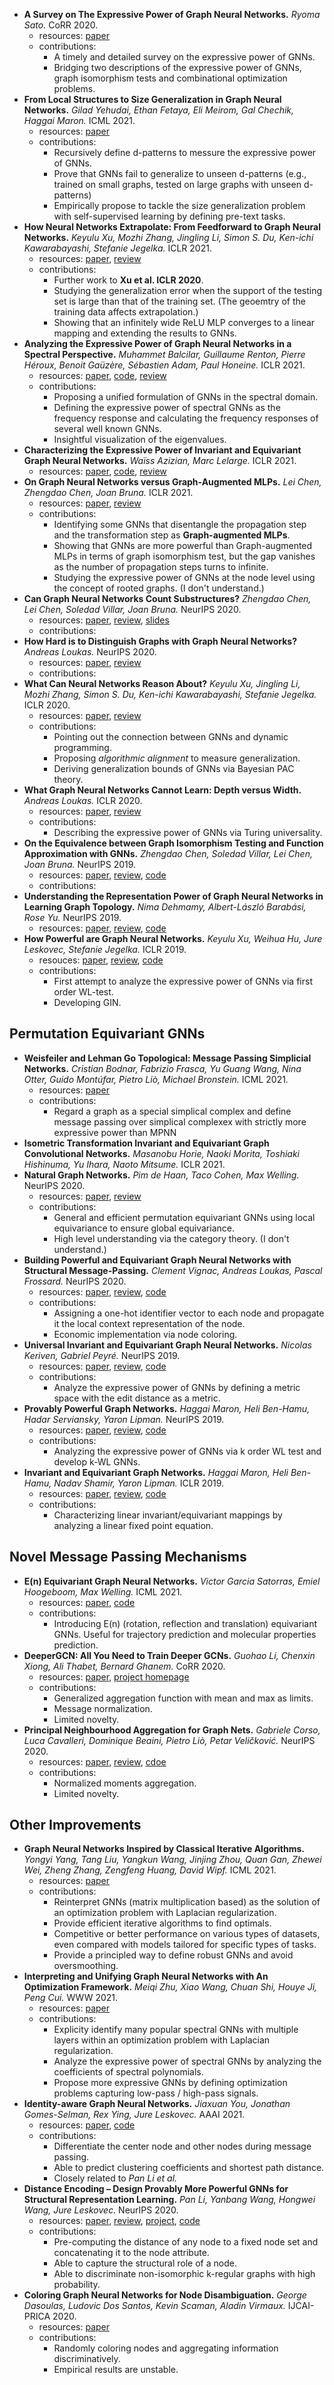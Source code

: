 - **A Survey on The Expressive Power of Graph Neural Networks.** *Ryoma Sato.* CoRR 2020.
  - resources: [paper](https://arxiv.org/pdf/2003.04078v4)
  - contributions:
    - A timely and detailed survey on the expressive power of GNNs.
    - Bridging two descriptions of the expressive power of GNNs, graph isomorphism tests and combinational optimization problems.
- **From Local Structures to Size Generalization in Graph Neural Networks.** *Gilad Yehudai, Ethan Fetaya, Eli Meirom, Gal Chechik, Haggai Maron.* ICML 2021.
  - resources: [paper](https://arxiv.org/pdf/2010.08853v2)
  - contributions:
    - Recursively define d-patterns to messure the expressive power of GNNs.
    - Prove that GNNs fail to generalize to unseen d-patterns (e.g., trained on small graphs, tested on large graphs with unseen d-patterns)
    - Empirically propose to tackle the size generalization problem with self-supervised learning by defining pre-text tasks.
- **How Neural Networks Extrapolate: From Feedforward to Graph Neural Networks.** *Keyulu Xu, Mozhi Zhang, Jingling Li, Simon S. Du, Ken-ichi Kawarabayashi, Stefanie Jegelka.* ICLR 2021.
  - resources: [paper](https://openreview.net/pdf?id=UH-cmocLJC), [review](https://openreview.net/forum?id=UH-cmocLJC)
  - contributions:
    - Further work to **Xu et al. ICLR 2020**.
    - Studying the generalization error when the support of the testing set is large than that of the training set. (The geoemtry of the training data affects extrapolation.)
    - Showing that an infinitely wide ReLU MLP converges to a linear mapping and extending the results to GNNs.
- **Analyzing the Expressive Power of Graph Neural Networks in a Spectral Perspective.** *Muhammet Balcilar, Guillaume Renton, Pierre Héroux, Benoit Gaüzère, Sébastien Adam, Paul Honeine.* ICLR 2021.
  - resources: [paper](https://openreview.net/pdf?id=-qh0M9XWxnv), [code](https://github.com/balcilar/gnn-spectral-expressive-power), [review](https://openreview.net/forum?id=-qh0M9XWxnv)
  - contributions:
    - Proposing a unified formulation of GNNs in the spectral domain.
    - Defining the expressive power of spectral GNNs as the frequency response and calculating the frequency responses of several well known GNNs.
    - Insightful visualization of the eigenvalues.
- **Characterizing the Expressive Power of Invariant and Equivariant Graph Neural Networks.** *Waïss Azizian, Marc Lelarge.* ICLR 2021.
  - resources: [paper](https://openreview.net/pdf?id=lxHgXYN4bwl), [code](https://github.com/mlelarge/graph_neural_net), [review](https://openreview.net/forum?id=lxHgXYN4bwl)
- **On Graph Neural Networks versus Graph-Augmented MLPs.** *Lei Chen, Zhengdao Chen, Joan Bruna.* ICLR 2021.
  - resources: [paper](https://openreview.net/pdf?id=tiqI7w64JG2), [review](https://openreview.net/forum?id=tiqI7w64JG2)
  - contributions:
    - Identifying some GNNs that disentangle the propagation step and the transformation step as **Graph-augmented MLPs**.
    - Showing that GNNs are more powerful than Graph-augmented MLPs in terms of graph isomorphism test, but the gap vanishes as the number of propagation steps turns to infinite.
    - Studying the expressive power of GNNs at the node level using the concept of rooted graphs. (I don't understand.)
- **Can Graph Neural Networks Count Substructures?** *Zhengdao Chen, Lei Chen, Soledad Villar, Joan Bruna.* NeurIPS 2020.
  - resources: [paper](https://proceedings.neurips.cc/paper/2020/file/75877cb75154206c4e65e76b88a12712-Paper.pdf), [review](https://proceedings.neurips.cc/paper/2020/file/75877cb75154206c4e65e76b88a12712-Review.html), [slides](https://cims.nyu.edu/~chenzh/files/GNN_substructures_short_slides.pdf)
  - contributions:
- **How Hard is to Distinguish Graphs with Graph Neural Networks?** *Andreas Loukas.* NeurIPS 2020.
  - resources: [paper](https://proceedings.neurips.cc/paper/2020/file/23685a2431acad7789c1e3d43ea1522c-Paper.pdf), [review](https://proceedings.neurips.cc/paper/2020/file/23685a2431acad7789c1e3d43ea1522c-Review.html)
  - contributions:
- **What Can Neural Networks Reason About?** *Keyulu Xu, Jingling Li, Mozhi Zhang, Simon S. Du, Ken-ichi Kawarabayashi, Stefanie Jegelka.* ICLR 2020.
  - resources: [paper](https://openreview.net/pdf?id=rJxbJeHFPS), [review](https://openreview.net/forum?id=rJxbJeHFPS)
  - contributions:
    - Pointing out the connection between GNNs and dynamic programming.
    - Proposing *algorithmic alignment* to measure generalization.
    - Deriving generalization bounds of GNNs via Bayesian PAC theory.
- **What Graph Neural Networks Cannot Learn: Depth versus Width.** *Andreas Loukas.* ICLR 2020.
  - resources: [paper](https://openreview.net/pdf?id=B1l2bp4YwS), [review](https://openreview.net/forum?id=B1l2bp4YwS)
  - contributions:
    - Describing the expressive power of GNNs via Turing universality.
- **On the Equivalence between Graph Isomorphism Testing and Function Approximation with GNNs.** *Zhengdao Chen, Soledad Villar, Lei Chen, Joan Bruna.* NeurIPS 2019.
  - resources: [paper](https://proceedings.neurips.cc/paper/2019/file/71ee911dd06428a96c143a0b135041a4-Paper.pdf), [review](https://proceedings.neurips.cc/paper/2019/file/71ee911dd06428a96c143a0b135041a4-Review.html), [code](https://github.com/leichen2018/Ring-GNN)
  - contributions:
- **Understanding the Representation Power of Graph Neural Networks in Learning Graph Topology.** *Nima Dehmamy, Albert-László Barabási, Rose Yu.* NeurIPS 2019.
  - resources: [paper](https://papers.nips.cc/paper/2019/file/73bf6c41e241e28b89d0fb9e0c82f9ce-Paper.pdf), [review](https://papers.nips.cc/paper/2019/file/73bf6c41e241e28b89d0fb9e0c82f9ce-Review.html), [code](https://github.com/nimadehmamy/Understanding-GCN)
- **How Powerful are Graph Neural Networks.** *Keyulu Xu, Weihua Hu, Jure Leskovec, Stefanie Jegelka.* ICLR 2019.
  - resouces: [paper](https://openreview.net/pdf?id=ryGs6iA5Km), [review](https://openreview.net/forum?id=ryGs6iA5Km), [code](https://github.com/weihua916/powerful-gnns)
  - contributions:
    - First attempt to analyze the expressive power of GNNs via first order WL-test.
    - Developing GIN.

## Permutation Equivariant GNNs
- **Weisfeiler and Lehman Go Topological: Message Passing Simplicial Networks.** *Cristian Bodnar, Fabrizio Frasca, Yu Guang Wang, Nina Otter, Guido Montúfar, Pietro Liò, Michael Bronstein.* ICML 2021.
  - resources: [paper](https://arxiv.org/pdf/2103.03212v1.pdf)
  - contributions:
    - Regard a graph as a special simplical complex and define message passing over simplical complexex with strictly more expressive power than MPNN
- **Isometric Transformation Invariant and Equivariant Graph Convolutional Networks.** *Masanobu Horie, Naoki Morita, Toshiaki Hishinuma, Yu Ihara, Naoto Mitsume.* ICLR 2021.
- **Natural Graph Networks.** *Pim de Haan, Taco Cohen, Max Welling.* NeurIPS 2020.
  - resources: [paper](https://proceedings.neurips.cc/paper/2020/file/2517756c5a9be6ac007fe9bb7fb92611-Paper.pdf), [review](https://proceedings.neurips.cc/paper/2020/file/2517756c5a9be6ac007fe9bb7fb92611-Review.html)
  - contributions:
    - General and efficient permutation equivariant GNNs using local equivariance to ensure global equivariance.
    - High level understanding via the category theory. (I don't understand.)
- **Building Powerful and Equivariant Graph Neural Networks with Structural Message-Passing.** *Clement Vignac, Andreas Loukas, Pascal Frossard.* NeurIPS 2020.
  - resources: [paper](https://proceedings.neurips.cc/paper/2020/file/a32d7eeaae19821fd9ce317f3ce952a7-Paper.pdf), [review](https://proceedings.neurips.cc/paper/2020/file/a32d7eeaae19821fd9ce317f3ce952a7-Review.html), [code](https://github.com/cvignac/SMP)
  - contributions:
    - Assigning a one-hot identifier vector to each node and propagate it the local context representation of the node.
    - Economic implementation via node coloring.
- **Universal Invariant and Equivariant Graph Neural Networks.** *Nicolas Keriven, Gabriel Peyré.* NeurIPS 2019.
  - resources: [paper](https://proceedings.neurips.cc/paper/2019/file/ea9268cb43f55d1d12380fb6ea5bf572-Paper.pdf), [review](https://proceedings.neurips.cc/paper/2019/file/ea9268cb43f55d1d12380fb6ea5bf572-Reviews.html), [code](https://github.com/nkeriven/univgnn)
  - contributions: 
    - Analyze the expressive power of GNNs by defining a metric space with the edit distance as a metric.
- **Provably Powerful Graph Networks.** *Haggai Maron, Heli Ben-Hamu, Hadar Serviansky, Yaron Lipman.* NeurIPS 2019.
  - resources: [paper](https://papers.nips.cc/paper/8488-provably-powerful-graph-networks), [review](https://proceedings.neurips.cc/paper/2019/file/bb04af0f7ecaee4aae62035497da1387-Reviews.html), [code](https://github.com/hadarser/ProvablyPowerfulGraphNetworks)
  - contributions: 
    - Analyzing the expressive power of GNNs via k order WL test and develop k-WL GNNs.
- **Invariant and Equivariant Graph Networks.** *Haggai Maron, Heli Ben-Hamu, Nadav Shamir, Yaron Lipman.* ICLR 2019.
  - resources: [paper](https://openreview.net/pdf?id=Syx72jC9tm), [review](https://openreview.net/forum?id=Syx72jC9tm), [code](https://github.com/Haggaim/InvariantGraphNetworks)
  - contributions: 
    - Characterizing linear invariant/equivariant mappings by analyzing a linear fixed point equation.
## Novel Message Passing Mechanisms
- **E(n) Equivariant Graph Neural Networks.** *Victor Garcia Satorras, Emiel Hoogeboom, Max Welling.* ICML 2021.
  - resources: [paper](https://arxiv.org/pdf/2102.09844v1.pdf), [code](https://github.com/lucidrains/egnn-pytorch)
  - contributions:
    - Introducing E(n) (rotation, reflection and translation) equivariant GNNs. Useful for trajectory prediction and molecular properties prediction.
- **DeeperGCN: All You Need to Train Deeper GCNs.** *Guohao Li, Chenxin Xiong, Ali Thabet, Bernard Ghanem.* CoRR 2020.
  - resources: [paper](https://arxiv.org/pdf/2006.07739.pdf), [project homepage](https://www.deepgcns.org/)
  - contributions:
    - Generalized aggregation function with mean and max as limits.
    - Message normalization.
    - Limited novelty.
- **Principal Neighbourhood Aggregation for Graph Nets.** *Gabriele Corso, Luca Cavalleri, Dominique Beaini, Pietro Liò, Petar Veličković.* NeurIPS 2020.
  - resources: [paper](https://papers.nips.cc/paper/2020/file/99cad265a1768cc2dd013f0e740300ae-Paper.pdf), [review](https://proceedings.neurips.cc/paper/2020/file/99cad265a1768cc2dd013f0e740300ae-Review.html), [cdoe](https://github.com/lukecavabarrett/pna)
  - contributions:
    - Normalized moments aggregation.
    - Limited novelty.
## Other Improvements
- **Graph Neural Networks Inspired by Classical Iterative Algorithms.** *Yongyi Yang, Tang Liu, Yangkun Wang, Jinjing Zhou, Quan Gan, Zhewei Wei, Zheng Zhang, Zengfeng Huang, David Wipf.* ICML 2021.
  - resources: [paper](https://arxiv.org/pdf/2103.06064v1)
  - contributions:
    - Reinterpret GNNs (matrix multiplication based) as the solution of an optimization problem with Laplacian regularization.
    - Provide efficient iterative algorithms to find optimals.
    - Competitive or better performance on various types of datasets, even compared with models tailored for specific types of tasks.
    - Provide a principled way to define robust GNNs and avoid oversmoothing.
- **Interpreting and Unifying Graph Neural Networks with An Optimization Framework.** *Meiqi Zhu, Xiao Wang, Chuan Shi, Houye Ji, Peng Cui.* WWW 2021.
  - resources: [paper](https://arxiv.org/pdf/2101.11859v1)
  - contributions:
    - Explicity identify many popular spectral GNNs with multiple layers within an optimization problem with Laplacian regularization.
    - Analyze the expressive power of spectral GNNs by analyzing the coefficients of spectral polynomials.
    - Propose more expressive GNNs by defining optimization problems capturing low-pass / high-pass signals.
- **Identity-aware Graph Neural Networks.** *Jiaxuan You, Jonathan Gomes-Selman, Rex Ying, Jure Leskovec.* AAAI 2021.
  - resources: [paper](https://arxiv.org/pdf/2101.10320v1), [code](https://github.com/snap-stanford/GraphGym)
  - contributions:
    - Differentiate the center node and other nodes during message passing.
    - Able to predict clustering coefficients and shortest path distance.
    - Closely related to *Pan Li et al.*
- **Distance Encoding – Design Provably More Powerful GNNs for Structural Representation Learning.** *Pan Li, Yanbang Wang, Hongwei Wang, Jure Leskovec.* NeurIPS 2020.
  - resources: [paper](https://proceedings.neurips.cc/paper/2020/file/2f73168bf3656f697507752ec592c437-Paper.pdf), [review](https://proceedings.neurips.cc/paper/2020/file/2f73168bf3656f697507752ec592c437-Review.html), [project](http://snap.stanford.edu/distance-encoding/), [code](https://github.com/snap-stanford/distance-encoding)
  - contributions:
    - Pre-computing the distance of any node to a fixed node set and concatenating it to the node attribute.
    - Able to capture the structural role of a node.
    - Able to discriminate non-isomorphic k-regular graphs with high probability.
- **Coloring Graph Neural Networks for Node Disambiguation.** *George Dasoulas, Ludovic Dos Santos, Kevin Scaman, Aladin Virmaux.* IJCAI-PRICA 2020.
  - resources: [paper](https://arxiv.org/pdf/1912.06058.pdf)
  - contributions:
    - Randomly coloring nodes and aggregating information discriminatively.
    - Empirical results are unstable.